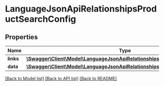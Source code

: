 # LanguageJsonApiRelationshipsProductSearchConfig

## Properties
Name | Type | Description | Notes
------------ | ------------- | ------------- | -------------
**links** | [**\Swagger\Client\Model\LanguageJsonApiRelationshipsProductSearchConfigLinks**](LanguageJsonApiRelationshipsProductSearchConfigLinks.md) |  | [optional] 
**data** | [**\Swagger\Client\Model\LanguageJsonApiRelationshipsProductSearchConfigData**](LanguageJsonApiRelationshipsProductSearchConfigData.md) |  | [optional] 

[[Back to Model list]](../../README.md#documentation-for-models) [[Back to API list]](../../README.md#documentation-for-api-endpoints) [[Back to README]](../../README.md)

